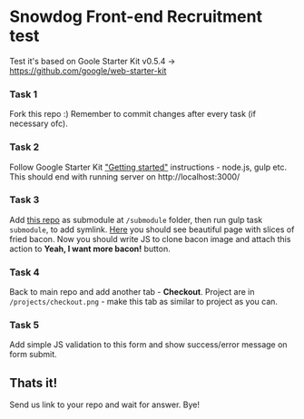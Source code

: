 # Snowdog Front-end Recruitment test

Test it's based on Goole Starter Kit v0.5.4 -> https://github.com/google/web-starter-kit

### Task 1
Fork this repo :) Remember to commit changes after every task (if necessary ofc).

### Task 2
Follow Google Starter Kit ["Getting started"](https://developers.google.com/web/fundamentals/getting-started/web-starter-kit/?hl=en) instructions - node.js, gulp etc. This should end with running server on http://localhost:3000/

### Task 3
Add [this repo](https://bitbucket.org/snowdogapps/front-end-recruitment-test-submodule) as submodule at `/submodule` folder, then run gulp task `submodule`, to add symlink. [Here](http://localhost:3000/submodule.html) you should see beautiful page with slices of fried bacon. Now you should write JS to clone bacon image and attach this action to **Yeah, I want more bacon!** button.

### Task 4
Back to main repo and add another tab - **Checkout**. Project are in `/projects/checkout.png` - make this tab as similar to project as you can.

### Task 5
Add simple JS validation to this form and show success/error message on form submit.


## Thats it!
Send us link to your repo and wait for answer. Bye!
